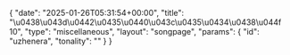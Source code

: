 {
    "date": "2025-01-26T05:31:54+00:00",
    "title": "\u0438\u043d\u0442\u0435\u0440\u043c\u0435\u0434\u0438\u044f 10",
    "type": "miscellaneous",
    "layout": "songpage",
    "params": {
        "id": "uzhenera",
        "tonality": ""
    }
}